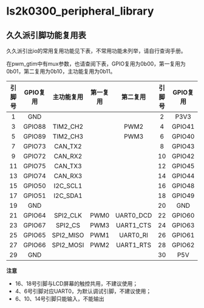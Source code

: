 <!--
 * @Author: ilikara 3435193369@qq.com
 * @Date: 2024-11-30 12:24:30
 * @LastEditors: ilikara 3435193369@qq.com
 * @LastEditTime: 2024-12-01 07:16:46
 * @FilePath: /ls2k0300_peripheral_library/README.md
 * @Description: 
 * 
 * Copyright (c) 2024 by ${git_name_email}, All Rights Reserved. 
-->
# ls2k0300_peripheral_library

## 久久派引脚功能复用表
久久派引出io的常用复用功能见下表，不常用功能未列举，请自行查询手册。

在pwm_gtim中有mux参数，也请查阅下表，GPIO复用为0b00，第一复用为0b01，第二复用为0b10，主功能复用为0b11。

|引脚号|GPIO复用|主功能复用|第一复用|第二复用|引脚号|GPIO复用|主功能复用|第一复用|第二复用|
|:---:|:---:|:---:|:---:|:---:|:---:|:---:|:---:|:---:|:---:|
|1|GND||||2|P3V3||||
|3|GPIO88|TIM2_CH2||PWM2|4|GPIO41|UART0_TX|||
|5|GPIO89|TIM2_CH3||PWM3|6|GPIO40|UART0_RX|||
|7|GPIO73|CAN_TX2|||8|GPIO43|UART1_TX|||
|9|GPIO72|CAN_RX2|||10|GPIO42|UART1_RX|||
|11|GPIO75|CAN_TX3|||12|GPIO45|UART2_TX|||
|13|GPIO74|CAN_RX3|||14|GPIO44|UART2_RX|||
|15|GPIO50|I2C_SCL1|||16|GPIO48|I2C_SCL0|||
|17|GPIO51|I2C_SDA1|||18|GPIO49|I2C_SDA0|||
|19|GND||||20|GND||||
|21|GPIO64|SPI2_CLK|PWM0|UART0_DCD|22|GPIO60|SPI1_CLK|I2C_SCL0|UART0_RTS|
|23|GPIO67|SPI2_CS|PWM3|UART1_CTS|24|GPIO63|SPI1_CS|I2C_SDA1|UART0_CTR|
|25|GPIO65|SPI2_MISO|PWM1|UART0_RI|26|GPIO61|SPI1_MISO|I2C_SDA0|UART0_CTS|
|27|GPIO66|SPI2_MOSI|PWM2|UART1_RTS|28|GPIO62|SPI1_MOSI|I2C_SCL1|UART0_DSR|
|29|GND||||30|P5V||||

**注意**
- 16、18号引脚与LCD屏幕的触控共用，不建议使用；
- 4、6号引脚对应UART0，为默认调试引脚，不建议使用；
- 6、10、14号引脚只能输入，不能输出
